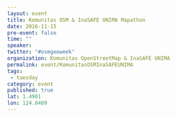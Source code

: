 ```yaml
---
layout: event
title: Komunitas OSM & InaSAFE UNIMA Mapathon
date: 2016-11-15
pre-event: false
time: ""
speaker: 
twitter: "#osmgeoweek"
organization: Komunitas OpenStreetMap & InaSAFE UNIMA
permalink: event/KomunitasOSMInaSAFEUNIMA
tags: 
 - tuesday
category: event
published: true
lat: 1.4901
lon: 124.8409
---
```

